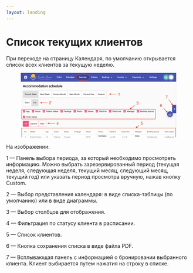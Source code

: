 ```yaml
---
layout: landing
---
```


# Список текущих клиентов

При переходе  на страницу Календаря, по умолчанию открывается список всех клиентов за текущую неделю.

<figure><img src="../../../.gitbook/assets/Screenshot 2023-06-22 at 17.13.21 (2).png" alt=""><figcaption></figcaption></figure>

На изображении:

1 — Панель выбора периода, за который необходимо просмотреть информацию. Можно выбрать зарезервированный период (текущая неделя, следующая неделя, текущий месяц, следующий месяц, текущий год) или указать период просмотра вручную, нажав кнопку Custom.

2 — Выбор представления календаря: в виде списка-таблицы (по умолчанию) или в виде диаграммы.&#x20;

3 — Выбор столбцов для отображения.

4 — Фильтрация по статусу клиента в расписании.

5 — Список клиентов.

6 — Кнопка сохранения списка в виде файла PDF.

7 — Всплывающая панель с информацией о бронировании выбранного клиента. Клиент выбирается путем нажатия на строку в списке.&#x20;
